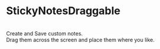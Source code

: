 # StickyNotesDraggable
<br>
Create and Save custom notes.
<br>
Drag them across the screen and place them where you like.
